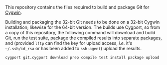 This repository contains the files required to build and package Git for [Cygwin][].

Building and packaging the 32-bit Git needs to be done on a 32-bit Cygwin installation; likewise for the 64-bit version.  The builds use Cygport, so from a copy of this repository, the following command will download and build Git, run the test suite, package the compiled results into separate packages, and (provided `lftp` can find the key for upload access, <i>i.e.</i> it's `~/.ssh/id_rsa` or has been added to `ssh-agent`) upload the results.

    cygport git.cygport download prep compile test install package upload

[Cygwin]: http://www.cygwin.com
